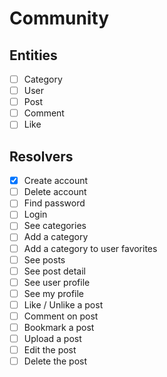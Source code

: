 # Community

## Entities

- [ ] Category
- [ ] User
- [ ] Post
- [ ] Comment
- [ ] Like

## Resolvers

- [x] Create account
- [ ] Delete account
- [ ] Find password
- [ ] Login
- [ ] See categories
- [ ] Add a category
- [ ] Add a category to user favorites
- [ ] See posts
- [ ] See post detail
- [ ] See user profile
- [ ] See my profile
- [ ] Like / Unlike a post
- [ ] Comment on post
- [ ] Bookmark a post
- [ ] Upload a post
- [ ] Edit the post
- [ ] Delete the post
